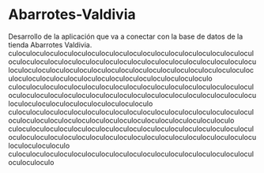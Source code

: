 # Abarrotes-Valdivia
Desarrollo de la aplicación que va a conectar con la base de datos de la tienda Abarrotes Valdivia.
culoculoculoculoculoculoculoculoculoculoculoculoculoculoculoculoculoculoculoculoculoculoculoculoculoculoculoculoculoculoculoculoculoculoculoculoculoculoculoculoculoculoculoculoculoculoculoculoculoculoculoculoculoculoculoculoculoculoculoculoculoculoculoculoculoculoculoculo
culoculoculoculoculoculoculoculoculoculoculoculoculoculoculoculoculoculoculoculoculoculoculoculoculoculoculoculoculoculoculoculoculoculoculoculoculoculoculoculoculoculoculoculoculoculo
culoculoculoculoculoculoculoculoculoculoculoculoculoculoculoculoculoculoculoculoculoculoculoculoculoculoculoculoculoculoculoculoculoculo
culoculoculoculoculoculoculoculoculoculoculoculoculoculoculoculoculoculoculoculoculoculoculoculoculoculoculoculoculoculoculoculoculoculoculoculoculoculoculoculo
culoculoculoculoculoculoculoculoculoculoculoculoculoculoculoculoculoculoculoculoculo
